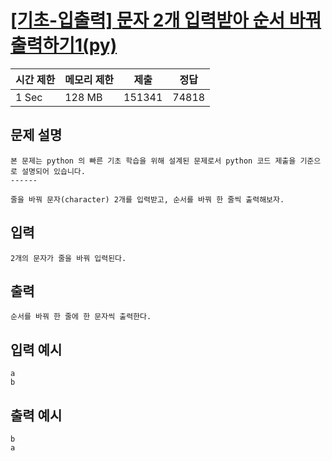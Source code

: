 # [[기초-입출력] 문자 2개 입력받아 순서 바꿔 출력하기1(py)](https://codeup.kr/problem.php?id=6013)

| 시간 제한 | 메모리 제한 | 제출 | 정답 |
| --- | --- | --- | --- |
| 1 Sec | 128 MB | 151341 | 74818 |

## **문제 설명**

```
본 문제는 python 의 빠른 기초 학습을 위해 설계된 문제로서 python 코드 제출을 기준으로 설명되어 있습니다. 
------

줄을 바꿔 문자(character) 2개를 입력받고, 순서를 바꿔 한 줄씩 출력해보자.
```

## 입력

```
2개의 문자가 줄을 바꿔 입력된다.
```

## 출력

```
순서를 바꿔 한 줄에 한 문자씩 출력한다.
```

## 입력 예시

```
a
b
```

## 출력 예시

```
b
a
```
